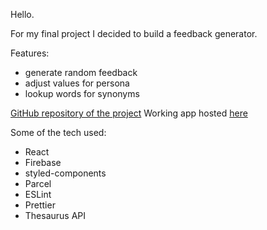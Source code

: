 Hello.

For my final project I decided to build a feedback generator.

Features:
* generate random feedback
* adjust values for persona
* lookup words for synonyms

[GitHub repository of the project](https://github.com/maciekChmura/CS50-feedback-generator)
Working app hosted [here](https://feedback-generator-21432.firebaseapp.com)


Some of the tech used:

* React
* Firebase
* styled-components
* Parcel
* ESLint
* Prettier
* Thesaurus API